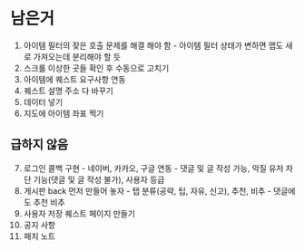 # 남은거

1. 아이템 필터의 잦은 호출 문제를 해결 해야 함 - 아이템 필터 상태가 변하면 맵도 새로 가져오는데 분리해야 할 듯
1. 스크롤 이상한 곳들 확인 후 수동으로 고치기
1. 아이템에 퀘스트 요구사항 연동
1. 퀘스트 설명 주소 다 바꾸기
1. 데이터 넣기
1. 지도에 아이템 좌표 찍기

## 급하지 않음

7. 로그인 콜백 구현 - 네이버, 카카오, 구글 연동 - 댓글 및 글 작성 가능, 악질 유저 차단 기능(댓글 및 글 작성 불가), 사용자 등급
8. 게시판 back 먼저 만들어 놓자 - 탭 분류(공략, 팁, 자유, 신고), 추천, 비추 - 댓글에도 추천 비추
9. 사용자 저장 퀘스트 페이지 만들기
10. 공지 사항
11. 패치 노트
